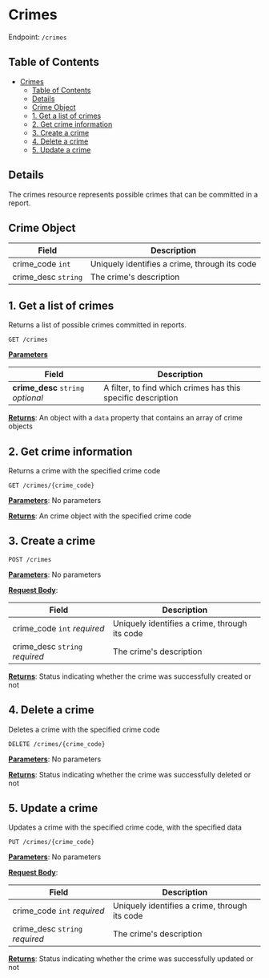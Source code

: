 # Crimes
Endpoint: `/crimes`

## Table of Contents

- [Crimes](#crimes)
  - [Table of Contents](#table-of-contents)
  - [Details](#details)
  - [Crime Object](#crime-object)
  - [1. Get a list of crimes](#1-get-a-list-of-crimes)
  - [2. Get crime information](#2-get-crime-information)
  - [3. Create a crime](#3-create-a-crime)
  - [4. Delete a crime](#4-delete-a-crime)
  - [5. Update a crime](#5-update-a-crime)

## Details

The crimes resource represents possible crimes that can be committed in a report.

## Crime Object

| Field               | Description                                   |
|---------------------|-----------------------------------------------|
| crime_code `int`    | Uniquely identifies a crime, through its code |
| crime_desc `string` | The crime's description                       |

## 1. Get a list of crimes

Returns a list of possible crimes committed in reports.

`GET /crimes`

**<u>Parameters</u>**

| Field                              | Description                                                  |
|------------------------------------|--------------------------------------------------------------|
| **crime_desc** `string` *optional* | A filter, to find which crimes has this specific description |

**<u>Returns</u>**: An object with a `data` property that contains an array of crime objects

## 2. Get crime information

Returns a crime with the specified crime code

`GET /crimes/{crime_code}`

**<u>Parameters</u>**: No parameters

**<u>Returns</u>**: An crime object with the specified crime code

## 3. Create a crime

`POST /crimes`

**<u>Parameters</u>**: No parameters

**<u>Request Body</u>**:

| Field                          | Description                                   |
|--------------------------------|-----------------------------------------------|
| crime_code `int` *required*    | Uniquely identifies a crime, through its code |
| crime_desc `string` *required* | The crime's description                       |

**<u>Returns</u>**: Status indicating whether the crime was successfully created or not

## 4. Delete a crime

Deletes a crime with the specified crime code

`DELETE /crimes/{crime_code}`

**<u>Parameters</u>**: No parameters

**<u>Returns</u>**: Status indicating whether the crime was successfully deleted or not

## 5. Update a crime

Updates a crime with the specified crime code, with the specified data

`PUT /crimes/{crime_code}`

**<u>Parameters</u>**: No parameters

**<u>Request Body</u>**:

| Field                          | Description                                   |
|--------------------------------|-----------------------------------------------|
| crime_code `int` *required*    | Uniquely identifies a crime, through its code |
| crime_desc `string` *required* | The crime's description                       |

**<u>Returns</u>**: Status indicating whether the crime was successfully updated or not
